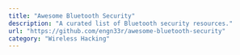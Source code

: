 ```yaml
---
title: "Awesome Bluetooth Security"
description: "A curated list of Bluetooth security resources."
url: "https://github.com/engn33r/awesome-bluetooth-security"
category: "Wireless Hacking"
---
```

